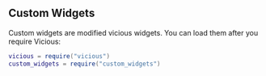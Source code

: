 Custom Widgets
-------
Custom widgets are modified vicious widgets. You can load them after you require Vicious:

``` lua
vicious = require("vicious")
custom_widgets = require("custom_widgets")
```
